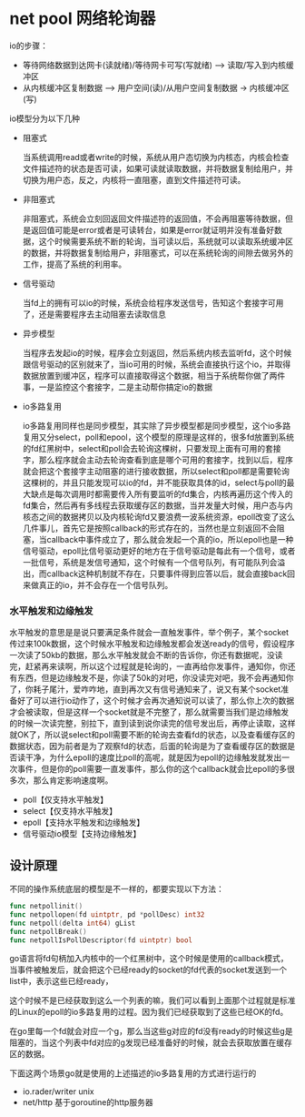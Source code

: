 # net pool  网络轮询器

io的步骤：

- 等待网络数据到达网卡(读就绪)/等待网卡可写(写就绪) –> 读取/写入到内核缓冲区
- 从内核缓冲区复制数据 –> 用户空间(读)/从用户空间复制数据 -> 内核缓冲区(写)

io模型分为以下几种
- 阻塞式

    当系统调用read或者write的时候，系统从用户态切换为内核态，内核会检查文件描述符的状态是否可读，如果可读就读取数据，并将数据复制给用户，并切换为用户态，反之，内核将一直阻塞，直到文件描述符可读。
- 非阻塞式
    
    非阻塞式，系统会立刻回返回文件描述符的返回值，不会再阻塞等待数据，但是返回值可能是error或者是可读转台，如果是error就证明并没有准备好数据，这个时候需要系统不断的轮询，当可读以后，系统就可以读取系统缓冲区的数据，并将数据复制给用户，非阻塞式，可以在系统轮询的间隙去做另外的工作，提高了系统的利用率。
- 信号驱动

    当fd上的拥有可以io的时候，系统会给程序发送信号，告知这个套接字可用了，还是需要程序去主动阻塞去读取信息
- 异步模型

    当程序去发起io的时候，程序会立刻返回，然后系统内核去监听fd，这个时候跟信号驱动的区别就来了，当io可用的时候，系统会直接执行这个io，并取得数据放置到缓冲区，程序可以直接取得这个数据，相当于系统帮你做了两件事，一是监控这个套接字，二是主动帮你搞定io的数据
- io多路复用

    io多路复用同样也是同步模型，其实除了异步模型都是同步模型，这个io多路复用又分select，poll和epool，这个模型的原理是这样的，很多fd放置到系统的fd红黑树中，select和poll会去轮询这棵树，只要发现上面有可用的套接字，那么程序就会主动去轮询查看到底是哪个可用的套接字，找到以后，程序就会把这个套接字主动阻塞的进行接收数据，所以select和poll都是需要轮询这棵树的，并且只能发现可以io的fd，并不能获取具体的id，select与poll的最大缺点是每次调用时都需要传入所有要监听的fd集合，内核再遍历这个传入的fd集合，然后再有多线程去获取缓存区的数据，当并发量大时候，用户态与内核态之间的数据拷贝以及内核轮询fd又要浪费一波系统资源，epoll改变了这么几件事儿，首先它是按照callback的形式存在的，当然也是立刻返回不会阻塞，当callback中事件成立了，那么就会发起一个真的io，所以epoll也是一种信号驱动，epoll比信号驱动更好的地方在于信号驱动是每此有一个信号，或者一批信号，系统是发信号通知，这个时候有一个信号队列，有可能队列会溢出，而callback这种机制就不存在，只要事件得到应答以后，就会直接back回来做真正的io，并不会存在一个信号队列。

### 水平触发和边缘触发

水平触发的意思是是说只要满足条件就会一直触发事件，举个例子，某个socket传过来100k数据，这个时候水平触发和边缘触发都会发送ready的信号，假设程序一次读了50kb的数据，那么水平触发就会不断的告诉你，你还有数据呢，没读完，赶紧再来读啊，所以这个过程就是轮询的，一直再给你发事件，通知你，你还有东西，但是边缘触发不是，你读了50k的对吧，你没读完对吧，我不会再通知你了，你耗子尾汁，爱咋咋地，直到再次又有信号通知来了，说又有某个socket准备好了可以进行io动作了，这个时候才会再次通知说可以读了，那么你上次的数据才会被读取，但是这样一个socket就是不完整了，那么就需要当我们是边缘触发的时候一次读完整，别拉下，直到读到说你读完的信号发出后，再停止读取，这样就OK了，所以说select和poll需要不断的轮询去查看fd的状态，以及查看缓存区的数据状态，因为前者是为了观察fd的状态，后面的轮询是为了查看缓存区的数据是否读干净，为什么epoll的速度比poll的高呢，就是因为epoll的边缘触发就发出一次事件，但是你的poll需要一直发事件，那么你的这个callback就会比epoll的多很多次，那么肯定影响速度啊。

- poll【仅支持水平触发】
- select【仅支持水平触发】
- epoll【支持水平触发和边缘触发】
- 信号驱动io模型【支持边缘触发】
## 设计原理
不同的操作系统底层的模型是不一样的，都要实现以下方法：

```go
func netpollinit()
func netpollopen(fd uintptr, pd *pollDesc) int32
func netpoll(delta int64) gList
func netpollBreak()
func netpollIsPollDescriptor(fd uintptr) bool
```

go语言将fd句柄加入内核中的一个红黑树中，这个时候是使用的callback模式，当事件被触发后，就会把这个已经ready的socket的fd代表的socket发送到一个list中，表示这些已经ready，

这个时候不是已经获取到这么一个列表的嘛，我们可以看到上面那个过程就是标准的Linux的epoll的io多路复用的过程。因为我们已经获取到了这些已经OK的fd。

在go里每一个fd就会对应一个g，那么当这些g对应的fd没有ready的时候这些g是阻塞的，当这个列表中fd对应的g发现已经准备好的时候，就会去获取放置在缓存区的数据。

下面这两个场景go就是使用的上述描述的io多路复用的方式进行运行的

- io.rader/writer unix 
- net/http 基于goroutine的http服务器